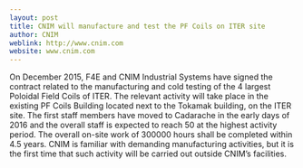 ```yaml
---
layout: post
title: CNIM will manufacture and test the PF Coils on ITER site
author: CNIM
weblink: http://www.cnim.com
website: www.cnim.com
---
```


On December 2015, F4E and CNIM Industrial Systems have signed the contract related to the manufacturing and cold testing of the 4 largest Poloidal Field Coils of ITER. The relevant activity will take place in the existing PF Coils Building located next to the Tokamak building, on the ITER site. The first staff members have moved to Cadarache in the early days of 2016 and the overall staff is expected to reach 50 at the highest activity period. The overall on-site work of 300000 hours shall be completed within 4.5 years.
CNIM is familiar with demanding manufacturing activities, but it is the first time that such activity will be carried out outside CNIM’s facilities.
